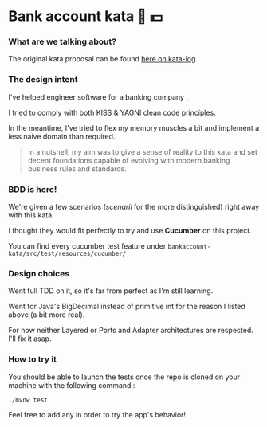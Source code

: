 # Bank account kata :bank: :dollar:

### What are we talking about?

The original kata proposal can be found [here on kata-log](https://kata-log.rocks/banking-kata).


### The design intent

I've helped engineer software for a banking company .

I tried to comply with both KISS & YAGNI clean code principles.

In the meantime, I've tried to flex my memory muscles a bit and implement a less naive domain than required.

> In a nutshell, my aim was to give a sense of reality to this kata and set decent foundations capable of evolving with modern banking business rules and standards.


### BDD is here!

We're given a few scenarios (_scenarii_ for the more distinguished) right away with this kata.

I thought they would fit perfectly to try and use **Cucumber** on this project.

You can find every cucumber test feature under `bankaccount-kata/src/test/resources/cucumber/`


### Design choices

Went full TDD on it, so it's far from perfect as I'm still learning.

Went for Java's BigDecimal instead of primitive int for the reason I listed above (a bit more real).

For now neither Layered or Ports and Adapter architectures are respected. I'll fix it asap.


### How to try it

You should be able to launch the tests once the repo is cloned on your machine with the following command :

`./mvnw test`

Feel free to add any in order to try the app's behavior!